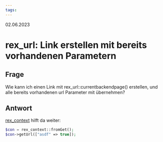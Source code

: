 ```yaml
---
tags: 
---
```


02.06.2023

# rex_url: Link erstellen mit bereits vorhandenen Parametern

## Frage

Wie kann ich einen Link mit rex_url::currentbackendpage() erstellen, und alle bereits vorhandenen url Parameter mit übernehmen?


## Antwort

[rex_context](https://friendsofredaxo.github.io/phpdoc/classes/rex-context.html) hilft da weiter:

```php
$con = rex_context::fromGet();
$con->getUrl(["asdf" => true]);
```
